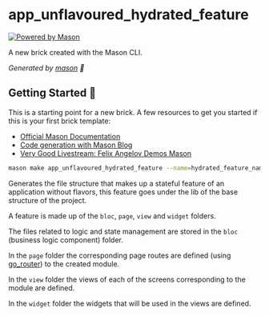 # app_unflavoured_hydrated_feature

[![Powered by Mason](https://img.shields.io/endpoint?url=https%3A%2F%2Ftinyurl.com%2Fmason-badge)](https://github.com/felangel/mason)

A new brick created with the Mason CLI.

_Generated by [mason][1] 🧱_

## Getting Started 🚀

This is a starting point for a new brick.
A few resources to get you started if this is your first brick template:

- [Official Mason Documentation][2]
- [Code generation with Mason Blog][3]
- [Very Good Livestream: Felix Angelov Demos Mason][4]

[1]: https://github.com/felangel/mason
[2]: https://github.com/felangel/mason/tree/master/packages/mason_cli#readme
[3]: https://verygood.ventures/blog/code-generation-with-mason
[4]: https://youtu.be/G4PTjA6tpTU

```bash
mason make app_unflavoured_hydrated_feature --name=hydrated_feature_name
```

Generates the file structure that makes up a stateful feature of an application without flavors, this feature goes under the lib of the base structure of the project.

A feature is made up of the `bloc`, `page`, `view` and `widget` folders.

The files related to logic and state management are stored in the `bloc` (business logic component) folder.

In the `page` folder the corresponding page routes are defined (using [go_router](https://pub.dev/packages/go_router)) to the created module.

In the `view` folder the views of each of the screens corresponding to the module are defined.

In the `widget` folder the widgets that will be used in the views are defined.
